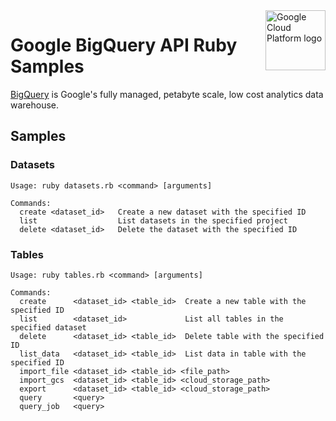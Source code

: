 <img src="https://avatars2.githubusercontent.com/u/2810941?v=3&s=96" alt="Google Cloud Platform logo" title="Google Cloud Platform" align="right" height="96" width="96"/>

# Google BigQuery API Ruby Samples

[BigQuery][bigquery_docs] is Google's fully managed, petabyte scale, low cost
analytics data warehouse.

[bigquery_docs]: https://cloud.google.com/bigquery/docs/

## Samples

### Datasets

```
Usage: ruby datasets.rb <command> [arguments]

Commands:
  create <dataset_id>   Create a new dataset with the specified ID
  list                  List datasets in the specified project
  delete <dataset_id>   Delete the dataset with the specified ID
```

### Tables

```
Usage: ruby tables.rb <command> [arguments]

Commands:
  create      <dataset_id> <table_id>  Create a new table with the specified ID
  list        <dataset_id>             List all tables in the specified dataset
  delete      <dataset_id> <table_id>  Delete table with the specified ID
  list_data   <dataset_id> <table_id>  List data in table with the specified ID
  import_file <dataset_id> <table_id> <file_path>
  import_gcs  <dataset_id> <table_id> <cloud_storage_path>
  export      <dataset_id> <table_id> <cloud_storage_path>
  query       <query>
  query_job   <query>
```


